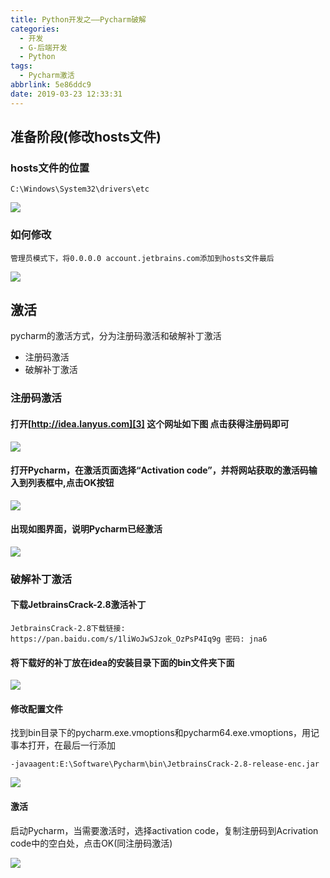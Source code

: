 ```yaml
---
title: Python开发之——Pycharm破解
categories:
  - 开发
  - G-后端开发
  - Python
tags:
  - Pycharm激活
abbrlink: 5e86ddc9
date: 2019-03-23 12:33:31
---
```


## 准备阶段(修改hosts文件)
###  hosts文件的位置

	C:\Windows\System32\drivers\etc

![][1]

<!--more-->

### 如何修改

	管理员模式下，将0.0.0.0 account.jetbrains.com添加到hosts文件最后

![][2] 

## 激活
pycharm的激活方式，分为注册码激活和破解补丁激活

* 注册码激活
* 破解补丁激活

### 注册码激活
#### 打开[http://idea.lanyus.com][3] 这个网址如下图 点击获得注册码即可
![][4]
#### 打开Pycharm，在激活页面选择“Activation code”，并将网站获取的激活码输入到列表框中,点击OK按钮    
![][5]
#### 出现如图界面，说明Pycharm已经激活  
![][6] 

### 破解补丁激活
#### 下载JetbrainsCrack-2.8激活补丁

	JetbrainsCrack-2.8下载链接: https://pan.baidu.com/s/1liWoJwSJzok_OzPsP4Iq9g 密码: jna6

#### 将下载好的补丁放在idea的安装目录下面的bin文件夹下面
![][7]

#### 修改配置文件

找到bin目录下的pycharm.exe.vmoptions和pycharm64.exe.vmoptions，用记事本打开，在最后一行添加

	-javaagent:E:\Software\Pycharm\bin\JetbrainsCrack-2.8-release-enc.jar

![][8]

#### 激活

启动Pycharm，当需要激活时，选择activation code，复制注册码到Acrivation code中的空白处，点击OK(同注册码激活)

![][5]


[1]: https://cdn.jsdelivr.net/gh/PGzxc/CDN/blog-image/pycharm_hosts-position.png
[2]: https://cdn.jsdelivr.net/gh/PGzxc/CDN/blog-image/pycharm_hosts_modify.png
[3]: http://idea.lanyus.com/
[4]: https://cdn.jsdelivr.net/gh/PGzxc/CDN/blog-image/pycharm_lanyus_active.png
[5]: https://cdn.jsdelivr.net/gh/PGzxc/CDN/blog-image/pycharm_activity_input.png
[6]: https://cdn.jsdelivr.net/gh/PGzxc/CDN/blog-image/pycharm_licensed_to_lanyu.png
[7]: https://cdn.jsdelivr.net/gh/PGzxc/CDN/blog-image/pycharm-crack-bin.png
[8]: https://cdn.jsdelivr.net/gh/PGzxc/CDN/blog-image/pycharm-crack-vmoptions.png